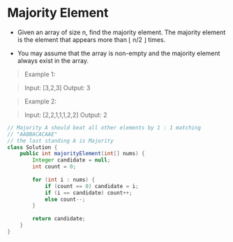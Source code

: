 # Majority Element
- Given an array of size n, find the majority element. The majority element is the element that appears more than ⌊ n/2 ⌋ times.

- You may assume that the array is non-empty and the majority element always exist in the array.

> Example 1:

> Input: [3,2,3]
> Output: 3

> Example 2:

> Input: [2,2,1,1,1,2,2]
> Output: 2

```java
// Majority A should beat all other elements by 1 : 1 matching
// "AABBACACAAE"
// the last standing A is Majority
class Solution {
    public int majorityElement(int[] nums) {
        Integer candidate = null;
        int count = 0;
        
        for (int i : nums) {
            if (count == 0) candidate = i;
            if (i == candidate) count++;
            else count--;
        }
        
        return candidate;
    }
}
```
